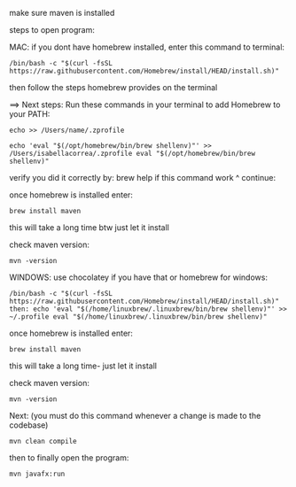 make sure maven is installed

steps to open program:

MAC: if you dont have homebrew installed, enter this command to terminal:

``` 
/bin/bash -c "$(curl -fsSL https://raw.githubusercontent.com/Homebrew/install/HEAD/install.sh)"
```

then follow the steps homebrew provides on the terminal

==> Next steps: Run these commands in your terminal to add Homebrew to your PATH:

```
echo >> /Users/name/.zprofile

echo 'eval "$(/opt/homebrew/bin/brew shellenv)"' >> /Users/isabellacorrea/.zprofile eval "$(/opt/homebrew/bin/brew shellenv)"
```

verify you did it correctly by: brew help if this command work ^ continue:

once homebrew is installed enter:
```
brew install maven
```
this will take a long time btw just let it install

check maven version:
```
mvn -version
```
WINDOWS: use chocolatey if you have that or homebrew for windows:
```
/bin/bash -c "$(curl -fsSL https://raw.githubusercontent.com/Homebrew/install/HEAD/install.sh)" then: echo 'eval "$(/home/linuxbrew/.linuxbrew/bin/brew shellenv)"' >> ~/.profile eval "$(/home/linuxbrew/.linuxbrew/bin/brew shellenv)"
```
once homebrew is installed enter:
```
brew install maven
```
this will take a long time- just let it install

check maven version:
```
mvn -version
```
Next: (you must do this command whenever a change is made to the codebase)
```
mvn clean compile
```
then to finally open the program:
```
mvn javafx:run
```
